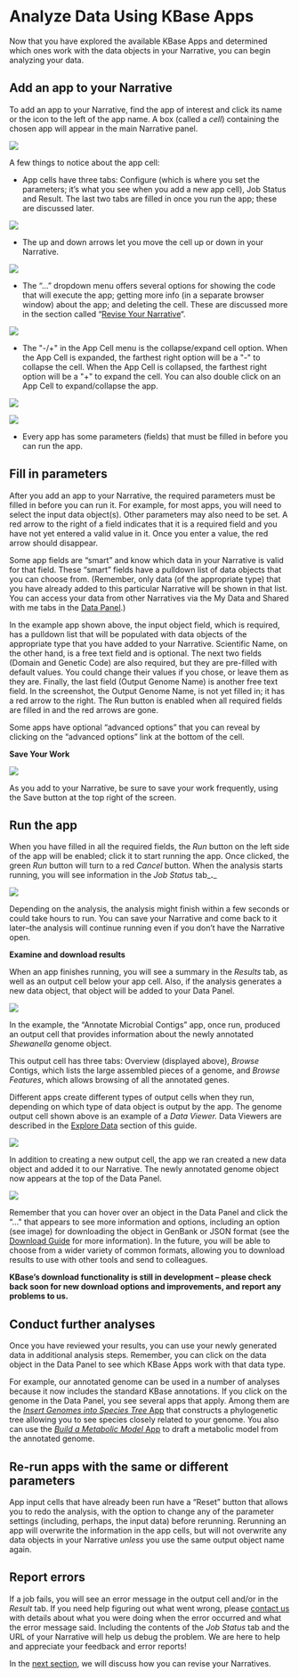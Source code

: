 # Analyze Data Using KBase Apps

Now that you have explored the available KBase Apps and determined which ones work with the data objects in your Narrative, you can begin analyzing your data.

## Add an app to your Narrative

To add an app to your Narrative, find the app of interest and click its name or the icon to the left of the app name. A box \(called a _cell_\) containing the chosen app will appear in the main Narrative panel.

![](../../.gitbook/assets/screen-shot-2017-03-13-at-9.47.25-am.png)

A few things to notice about the app cell:

* App cells have three tabs: Configure \(which is where you set the parameters; it’s what you see when you add a new app cell\), Job Status and Result. The last two tabs are filled in once you run the app; these are discussed later.

![](../../.gitbook/assets/kbaseapps_tabs.png)

* The up and down arrows let you move the cell up or down in your Narrative.

![](../../.gitbook/assets/appcell_arrows%20%281%29.gif)

* The “…” dropdown menu offers several options for showing the code that will execute the app; getting more info \(in a separate browser window\) about the app; and deleting the cell. These are discussed more in the section called “[Revise Your Narrative](revise-your-narrative.md)“.

![](../../.gitbook/assets/appelipsesdropdownmenu%20%281%29.gif)

* The "-/+" in the App Cell menu is the collapse/expand cell option. When the App Cell is expanded, the farthest right option will be a "-" to collapse the cell. When the App Cell is collapsed, the farthest right option will be a "+" to expand the cell.  You can also double click on an App Cell to expand/collapse the app. 

![](../../.gitbook/assets/collapsecell%20%281%29.gif)

![](../../.gitbook/assets/appexpandcell.gif)

* Every app has some parameters \(fields\) that must be filled in before you can run the app.

## Fill in parameters

After you add an app to your Narrative, the required parameters must be filled in before you can run it. For example, for most apps, you will need to select the input data object\(s\). Other parameters may also need to be set. A red arrow to the right of a field indicates that it is a required field and you have not yet entered a valid value in it. Once you enter a value, the red arrow should disappear.

Some app fields are “smart” and know which data in your Narrative is valid for that field. These “smart” fields have a pulldown list of data objects that you can choose from. \(Remember, only data \(of the appropriate type\) that you have already added to this particular Narrative will be shown in that list. You can access your data from other Narratives via the My Data and Shared with me tabs in the [Data Panel](add-data-to-your-narrative.md).\)

In the example app shown above, the input object field, which is required, has a pulldown list that will be populated with data objects of the appropriate type that you have added to your Narrative. Scientific Name, on the other hand, is a free text field and is optional. The next two fields \(Domain and Genetic Code\) are also required, but they are pre-filled with default values. You could change their values if you chose, or leave them as they are. Finally, the last field \(Output Genome Name\) is another free text field. In the screenshot, the Output Genome Name, is not yet filled in; it has a red arrow to the right. The Run button is enabled when all required fields are filled in and the red arrows are gone.

Some apps have optional “advanced options” that you can reveal by clicking on the “advanced options” link at the bottom of the cell.

**Save Your Work**

![](../../.gitbook/assets/savenarrative.gif)

As you add to your Narrative, be sure to save your work frequently, using the Save button at the top right of the screen.

## Run the app

When you have filled in all the required fields, the _Run_ button on the left side of the app will be enabled; click it to start running the app. Once clicked, the green _Run_ button will turn to a red _Cancel_ button. When the analysis starts running, you will see information in the _Job Status_ tab_**.**_

![](../../.gitbook/assets/screen-shot-2017-03-18-at-2.23.25-pm.png)

Depending on the analysis, the analysis might finish within a few seconds or could take hours to run. You can save your Narrative and come back to it later–the analysis will continue running even if you don’t have the Narrative open.

**Examine and download results**

When an app finishes running, you will see a summary in the _Results_ tab, as well as an output cell below your app cell. Also, if the analysis generates a new data object, that object will be added to your Data Panel.

![](../../.gitbook/assets/screen-shot-2017-02-01-at-1.39.36-pm.png)

In the example, the “Annotate Microbial Contigs” app, once run, produced an output cell that provides information about the newly annotated _Shewanella_ genome object.

This output cell has three tabs: Overview \(displayed above\), _Browse_ Contigs, which lists the large assembled pieces of a genome, and _Browse Features_, which allows browsing of all the annotated genes.

Different apps create different types of output cells when they run, depending on which type of data object is output by the app. The genome output cell shown above is an example of a _Data Viewer._ Data Viewers are described in the [Explore Data](explore-data.md) section of this guide.

![](../../.gitbook/assets/screen-shot-2017-02-01-at-1.42.23-pm.png)

In addition to creating a new output cell, the app we ran created a new data object and added it to our Narrative. The newly annotated genome object now appears at the top of the Data Panel.

![](../../.gitbook/assets/screen-shot-2017-02-01-at-1.44.53-pm.png)

Remember that you can hover over an object in the Data Panel and click the “..." that appears to see more information and options, including an option \(see image\) for downloading the object in GenBank or JSON format \(see the [Download Guide](../../working-with-data-1/data-upload-download-guide/) for more information\). In the future, you will be able to choose from a wider variety of common formats, allowing you to download results to use with other tools and send to colleagues.

**KBase’s download functionality is still in development – please check back soon for new download options and improvements, and report any problems to us.**

## **Conduct further analyses**

Once you have reviewed your results, you can use your newly generated data in additional analysis steps. Remember, you can click on the data object in the Data Panel to see which KBase Apps work with that data type.

For example, our annotated genome can be used in a number of analyses because it now includes the standard KBase annotations. If you click on the genome in the Data Panel, you see several apps that apply. Among them are the [_Insert Genomes into Species Tree_ App](https://kbase.us/insert-genomes-into-species-tree-app/) that constructs a phylogenetic tree allowing you to see species closely related to your genome. You also can use the [_Build a Metabolic Model_ App](https://kbase.us/metabolic-modeling-in-kbase/) to draft a metabolic model from the annotated genome.

## **Re-run apps with the same or different parameters**

App input cells that have already been run have a “Reset” button that allows you to redo the analysis, with the option to change any of the parameter settings \(including, perhaps, the input data\) before rerunning. Rerunning an app will overwrite the information in the app cells, but will not overwrite any data objects in your Narrative _unless_ you use the same output object name again.

## **Report errors**

If a job fails, you will see an error message in the output cell and/or in the _Result_ tab. If you need help figuring out what went wrong, please [contact us](../../troubleshooting-1/how-to-report-issues.md) with details about what you were doing when the error occurred and what the error message said. Including the contents of the _Job Status_ tab and the URL of your Narrative will help us debug the problem. We are here to help and appreciate your feedback and error reports!

In the [next section](revise-your-narrative.md), we will discuss how you can revise your Narratives.


